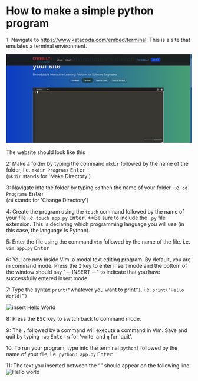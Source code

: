 # How to make a simple python program

1: Navigate to https://www.katacoda.com/embed/terminal. This is a site that emulates a terminal environment.

![image1](photos/image1.png)

The website should look like this

2: Make a folder by typing the command `mkdir` followed by the name of the folder, i.e. `mkdir Programs` <kbd>Enter</kbd>  
  (`mkdir` stands for 'Make Directory')

3: Navigate into the folder by typing `cd` then the name of your folder. i.e. `cd Programs` <kbd>Enter</kbd>  
  (`cd` stands for 'Change Directory')

4: Create the program using the `touch` command followed by the name of your file i.e. `touch app.py` <kbd>Enter</kbd>. **Be sure to include the `.py` file extension. This is declaring which programming language you will use (in this case, the language is Python).

5: Enter the file using the command `vim` followed by the name of the file. i.e. `vim app.py` <kbd>Enter</kbd>

6: You are now inside Vim, a modal text editing program. By default, you are in command mode. Press the <kbd>I</kbd> key to enter insert mode and the bottom of the window should say "-- INSERT --" to indicate that you have successfully entered insert mode.

7: Type the syntax `print(“`whatever you want to print`”)`. i.e. `print(“Hello World!”)`

![insert Hello World](https://user-images.githubusercontent.com/66968736/139153771-743c10d6-3cf1-43ff-91ba-5edc5f21b894.png)

8: Press the <kbd>ESC</kbd> key to switch back to command mode.

9: The `:` followed by a command will execute a command in Vim. Save and quit by typing `:wq` <kbd>Enter</kbd> `w` for 'write' and `q` for 'quit'.

10: To run your program, type into the terminal `python3` followed by the name of your file, i.e. `python3 app.py` <kbd>Enter</kbd>

11: The text you inserted between the “” should appear on the following line.
![Hello world](https://user-images.githubusercontent.com/66968736/139153432-bc95caba-02ea-42da-945a-f0550776b4f7.png)
